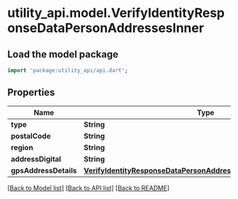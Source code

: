 # utility_api.model.VerifyIdentityResponseDataPersonAddressesInner

## Load the model package
```dart
import 'package:utility_api/api.dart';
```

## Properties
Name | Type | Description | Notes
------------ | ------------- | ------------- | -------------
**type** | **String** |  | [optional] 
**postalCode** | **String** |  | [optional] 
**region** | **String** |  | [optional] 
**addressDigital** | **String** |  | [optional] 
**gpsAddressDetails** | [**VerifyIdentityResponseDataPersonAddressesInnerGpsAddressDetails**](VerifyIdentityResponseDataPersonAddressesInnerGpsAddressDetails.md) |  | [optional] 

[[Back to Model list]](../README.md#documentation-for-models) [[Back to API list]](../README.md#documentation-for-api-endpoints) [[Back to README]](../README.md)


